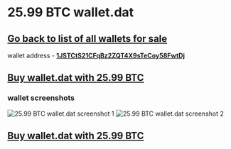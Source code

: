 # 25.99 BTC wallet.dat

## [Go back to list of all wallets for sale](https://mady2030.github.io/walletBTC/)

wallet address - **[1JSTCtS21CFqBz2ZQT4X9sTeCoy58FwtDj](https://www.blockchain.com/btc/address/1JSTCtS21CFqBz2ZQT4X9sTeCoy58FwtDj)**

## [Buy wallet.dat with 25.99 BTC](https://satoshidisk.com/pay/CBZfGF)

### wallet screenshots
![25.99 BTC wallet.dat screenshot 1](https://i.imgur.com/O4IPAum.png)
![25.99 BTC wallet.dat screenshot 2](https://i.imgur.com/GcntCeO.png)

## [Buy wallet.dat with 25.99 BTC](https://satoshidisk.com/pay/CBZfGF)